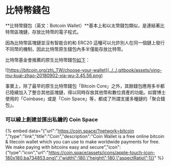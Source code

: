 # 比特幣錢包

**比特幣錢包（英文：Botcoin Wallet）**基本上和以太幣錢包類似，是連結著比特幣區塊鏈，存放比特幣的電子程式。

因為比特幣區塊鏈並沒有智能合約和 ERC20 這種可以允許別人在同一個鏈上發行不同幣的機制，因此比特幣原生錢包內多半僅能存放比特幣。

比特幣基金會推薦的原生比特幣錢包[如下](https://bitcoin.org/zh_TW/choose-your-wallet)：

![https://bitcoin.org/zh\_TW/choose-your-wallet](../../.gitbook/assets/ying-mu-kuai-zhao-20180902-xia-wu-3.45.56.png)

  
事實上，除了最早的原生比特幣錢包「Bitcoin Core」之外，其餘錢包應用多半都已陸續加入了整合其他區塊鏈，得以同時存放其他幣和數位資產的功能。如寶博士使用的「Coinbase」或是「Coin Space」等，都成了所謂支援多種鏈的「聚合錢包」。

### 可以線上創建並匯出私鑰的 Coin Space

{% embed data="{\"url\":\"https://coin.space/?network=bitcoin \",\"type\":\"link\",\"title\":\"Coin\",\"description\":\"Coin Wallet is a free online bitcoin &amp; litecoin wallet which you can use to make worldwide payments for free. We make paying with bitcoins easy and secure\",\"icon\":{\"type\":\"icon\",\"url\":\"https://coin.space/assets/icons/apple-touch-icon-180x180.ba734853.png\",\"width\":180,\"height\":180,\"aspectRatio\":1}}" %}

